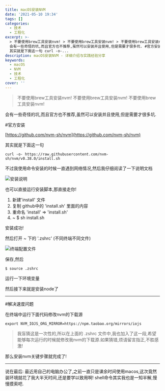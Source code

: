 ```yaml
---
title: macOS安装NVM
date: '2021-05-10 19:34'
tags: []
categories:
  - 技术
  - 工程化
excerpt: >-
  > 不要使用brew工具安装nvm! > 不要使用brew工具安装nvm! > 不要使用brew工具安装nvm!
  会有一些奇怪的坑,而且官方也不推荐,虽然可以安装并且使用,但是需要才很多坑. #官方安装 https://github.com/nvm-sh/nvm
  其实就是下面这一句 curl -o-...
description: macOS安装NVM - 详细介绍与实践经验分享
keywords:
  - macOS
  - NVM
  - 技术
  - 工程化
cover: ''
---
```


> 不要使用brew工具安装nvm!
> 不要使用brew工具安装nvm!
> 不要使用brew工具安装nvm!

会有一些奇怪的坑,而且官方也不推荐,虽然可以安装并且使用,但是需要才很多坑.

#官方安装

[https://github.com/nvm-sh/nvm](https://github.com/nvm-sh/nvm)

其实就是下面这一句

```
curl -o- https://raw.githubusercontent.com/nvm-sh/nvm/v0.38.0/install.sh
```

不过我使用命令安装的时候一直遇到网络情况,然后我仔细阅读了一下说明文档

![安装说明](1020905986.jpg)

也可以直接运行安装脚本,那直接走你!

1. 新建'install' 文件
2. 复制 github中的 'install.sh' 里面的内容
3. 重命名 'install' => 'install.sh'
4. ~ $ sh install.sh

安装成功!

然后打开 ~ 下的 '.zshrc' (不同终端不同文件)

![终端配置文件](2189619559.jpg)

保存,然后

```
$ source .zshrc
```

运行一下环境变量

然后接下来就是安装node了

---

#解决速度问题

在终端中运行下面代码修改nvm的下载源

```
export NVM_IOJS_ORG_MIRROR=https://npm.taobao.org/mirrors/iojs
```

> 我盲猜这是一次性的,所以在上面的 .zshrc 文件中,我也加入了这一段,希望能够每次运行的时候就修改我nvm的下载源.如果猜错,烦请留言指正,不胜感激!

那么安装nvm关键步骤就完成了!

---

说在最后: 最近用自己的电脑办公了,之前一直只是课余时间使用macos,这次竟然装环境就花了我大半天时间,还是要学以致用啊!
shell命令其实我也是一知半解,慢慢摸索吧.

